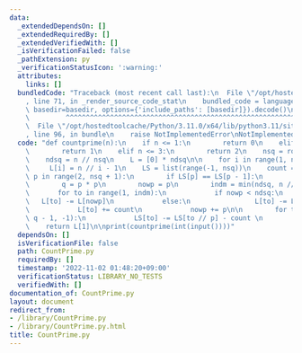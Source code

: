 ```yaml
---
data:
  _extendedDependsOn: []
  _extendedRequiredBy: []
  _extendedVerifiedWith: []
  _isVerificationFailed: false
  _pathExtension: py
  _verificationStatusIcon: ':warning:'
  attributes:
    links: []
  bundledCode: "Traceback (most recent call last):\n  File \"/opt/hostedtoolcache/Python/3.11.0/x64/lib/python3.11/site-packages/onlinejudge_verify/documentation/build.py\"\
    , line 71, in _render_source_code_stat\n    bundled_code = language.bundle(stat.path,\
    \ basedir=basedir, options={'include_paths': [basedir]}).decode()\n          \
    \         ^^^^^^^^^^^^^^^^^^^^^^^^^^^^^^^^^^^^^^^^^^^^^^^^^^^^^^^^^^^^^^^^^^^^^^^^^^^^^^^^^\n\
    \  File \"/opt/hostedtoolcache/Python/3.11.0/x64/lib/python3.11/site-packages/onlinejudge_verify/languages/python.py\"\
    , line 96, in bundle\n    raise NotImplementedError\nNotImplementedError\n"
  code: "def countprime(n):\n    if n <= 1:\n        return 0\n    elif n <= 2:\n\
    \        return 1\n    elif n <= 3:\n        return 2\n    nsq = round(n ** 0.5)\n\
    \    ndsq = n // nsq\n    L = [0] * ndsq\n\n    for i in range(1, ndsq):\n   \
    \     L[i] = n // i - 1\n    LS = list(range(-1, nsq))\n    count = 0\n    for\
    \ p in range(2, nsq + 1):\n        if LS[p] == LS[p - 1]:\n            continue\n\
    \        q = p * p\n        nowp = p\n        indm = min(ndsq, n // q + 1)\n \
    \       for to in range(1, indm):\n            if nowp < ndsq:\n             \
    \   L[to] -= L[nowp]\n            else:\n                L[to] -= LS[n // nowp]\n\
    \            L[to] += count\n            nowp += p\n\n        for to in range(nsq,\
    \ q - 1, -1):\n            LS[to] -= LS[to // p] - count \n        count += 1\n\
    \    return L[1]\n\nprint(countprime(int(input())))"
  dependsOn: []
  isVerificationFile: false
  path: CountPrime.py
  requiredBy: []
  timestamp: '2022-11-02 01:48:20+09:00'
  verificationStatus: LIBRARY_NO_TESTS
  verifiedWith: []
documentation_of: CountPrime.py
layout: document
redirect_from:
- /library/CountPrime.py
- /library/CountPrime.py.html
title: CountPrime.py
---
```

